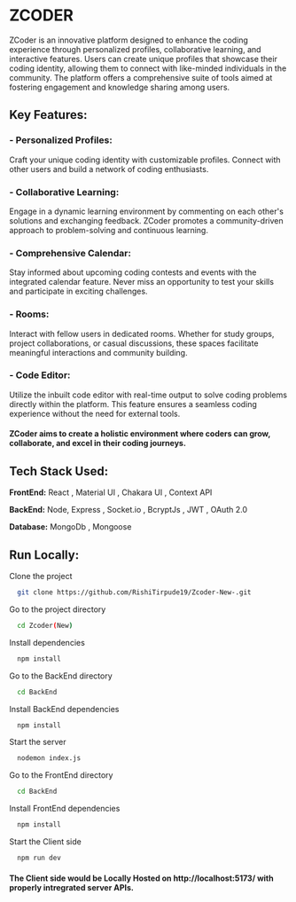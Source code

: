 
# ZCODER

ZCoder is an innovative platform designed to enhance the coding experience through personalized profiles, collaborative learning, and interactive features. Users can create unique profiles that showcase their coding identity, allowing them to connect with like-minded individuals in the community. The platform offers a comprehensive suite of tools aimed at fostering engagement and knowledge sharing among users.


## Key Features:

### - Personalized Profiles:

Craft your unique coding identity with customizable profiles. Connect with other users and build a network of coding enthusiasts.

### - Collaborative Learning:

Engage in a dynamic learning environment by commenting on each other's solutions and exchanging feedback. ZCoder promotes a community-driven approach to problem-solving and continuous learning.

### - Comprehensive Calendar:

Stay informed about upcoming coding contests and events with the integrated calendar feature. Never miss an opportunity to test your skills and participate in exciting challenges.

### - Rooms: 
Interact with fellow users in dedicated rooms. Whether for study groups, project collaborations, or casual discussions, these spaces facilitate meaningful interactions and community building.

### - Code Editor: 
Utilize the inbuilt code editor with real-time output to solve coding problems directly within the platform. This feature ensures a seamless coding experience without the need for external tools.


#### ZCoder aims to create a holistic environment where coders can grow, collaborate, and excel in their coding journeys.



## Tech Stack Used:

**FrontEnd:** React , Material UI , Chakara UI , Context API

**BackEnd:** Node, Express , Socket.io , BcryptJs , JWT , OAuth 2.0

**Database:** MongoDb , Mongoose

## Run Locally:

Clone the project

```bash
  git clone https://github.com/RishiTirpude19/Zcoder-New-.git
```

Go to the project directory

```bash
  cd Zcoder(New)
```

Install dependencies

```bash
  npm install
```
Go to the BackEnd directory

```bash
  cd BackEnd
```

Install BackEnd dependencies

```bash
  npm install
```

Start the server

```bash
  nodemon index.js
```
Go to the FrontEnd directory

```bash
  cd BackEnd
```

Install FrontEnd dependencies

```bash
  npm install
```

Start the Client side

```bash
  npm run dev
```
#### The Client side would be Locally Hosted on http://localhost:5173/ with properly intregrated server APIs.

